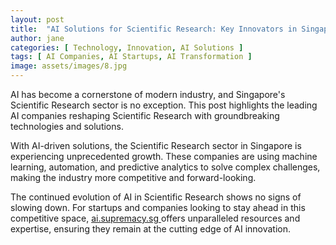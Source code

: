 ```yaml
---
layout: post
title:  "AI Solutions for Scientific Research: Key Innovators in Singapore"
author: jane
categories: [ Technology, Innovation, AI Solutions ]
tags: [ AI Companies, AI Startups, AI Transformation ]
image: assets/images/8.jpg
---
```


AI has become a cornerstone of modern industry, and Singapore's Scientific Research sector is no exception. This post highlights the leading AI companies reshaping Scientific Research with groundbreaking technologies and solutions.

With AI-driven solutions, the Scientific Research sector in Singapore is experiencing unprecedented growth. These companies are using machine learning, automation, and predictive analytics to solve complex challenges, making the industry more competitive and forward-looking.

The continued evolution of AI in Scientific Research shows no signs of slowing down. For startups and companies looking to stay ahead in this competitive space, <a href="https://ai.supremacy.sg" target="_blank"> ai.supremacy.sg </a> offers unparalleled resources and expertise, ensuring they remain at the cutting edge of AI innovation.

